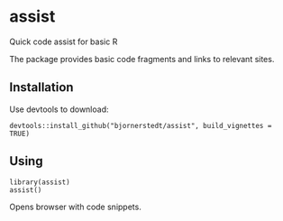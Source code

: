 # assist
Quick code assist for basic R

The package provides basic code fragments and links to relevant sites.

## Installation

Use devtools to download:

```
devtools::install_github("bjornerstedt/assist", build_vignettes = TRUE)
```

## Using
```
library(assist)
assist()
```
Opens browser with code snippets.
